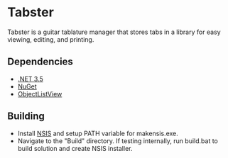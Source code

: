 Tabster
====================

Tabster is a guitar tablature manager that stores tabs in a library for easy viewing, editing, and printing.

Dependencies
------------

* [.NET 3.5](http://www.microsoft.com/net)
* [NuGet](https://www.nuget.org/)
* [ObjectListView](http://objectlistview.sourceforge.net/)

Building
---------------

* Install [NSIS](http://nsis.sourceforge.net/) and setup PATH variable for makensis.exe.
* Navigate to the "Build" directory. If testing internally, run build.bat to build solution and create NSIS installer.